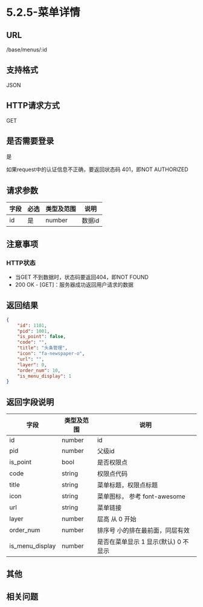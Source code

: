 # 5.2.5-菜单详情

## URL

/base/menus/:id

## 支持格式

JSON

## HTTP请求方式

GET

## 是否需要登录

是

如果request中的认证信息不正确，要返回状态码 401，即NOT AUTHORIZED

## 请求参数

字段 | 必选 | 类型及范围 | 说明
----|------|----------|-------------
id    |   是   | number    | 数据id

## 注意事项

### HTTP状态

- 当GET 不到数据时，状态码要返回404，即NOT FOUND
- 200 OK - [GET]：服务器成功返回用户请求的数据

## 返回结果

```json
{
    "id": 1101,
    "pid": 1001,
    "is_point": false,
    "code": "",
    "title": "头条管理",
    "icon": "fa-newspaper-o",
    "url": "",
    "layer": 0,
    "order_num": 10,
    "is_menu_display": 1
}
```

## 返回字段说明

字段 | 类型及范围 | 说明
----|----------|-------------
id                      | number     | id
pid                     | number     | 父级id
is_point                | bool       | 是否权限点
code                    | string     | 权限点代码
title                   | string     | 菜单标题，权限点标题
icon                    | string     | 菜单图标， 参考 font-awesome
url                     | string     | 菜单链接
layer                   | number     | 层高 从 0 开始
order_num               | number     | 排序号 小的排在最前面，同层有效
is_menu_display         | number     | 是否在菜单显示 1 显示(默认) 0 不显示

## 其他

## 相关问题
